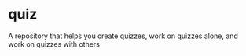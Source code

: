 # quiz
A repository that helps you create quizzes, work on quizzes alone, and work on quizzes with others
